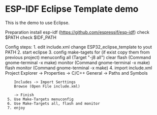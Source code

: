 ESP-IDF Eclipse Template demo
========================

This is the demo to use Eclipse.

Preparation
	install esp-idf (https://github.com/espressif/esp-idf)
	check $PATH
	check $IDF_PATH

Config steps:
    1. edit include.xml
       change ESP32_eclipse_template to yout PATH
    2. start eclipse
    3. config make-tagets for (if exist copy them from previous project)
              menuconfig
              all (Target "-j8 all")
              clear
              flash (Command gnome-terminal -x make)
              monitor (Command gnome-terminal -x make)
              flash monitor (Command gnome-terminal -x make)
    4. import include.xml 
             Project Explorer -> Properties -> C/C++ General -> Paths and Symbols
		
		Includes -> Import Serttings
		Browse (Open File include.xml)
		
		-> Finish
     5. Use Make-Targets menuconfig
     6. Use Make-Targets all, flash and monitor
     7. enjoy

	





